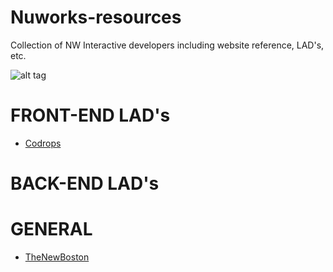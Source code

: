 Nuworks-resources
===
Collection of NW Interactive developers including website reference, LAD's, etc.

![alt tag](https://nuworks.basecamphq.com/companies/1838427/logo.gif)

FRONT-END LAD's
===
* [Codrops](http://tympanus.net/codrops/)



BACK-END LAD's
===


GENERAL
===
* [TheNewBoston](https://www.thenewboston.com/)
